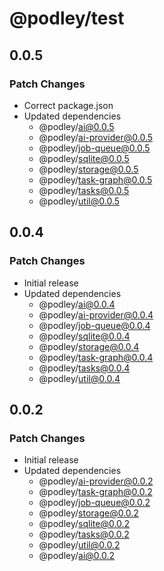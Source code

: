 # @podley/test

## 0.0.5

### Patch Changes

- Correct package.json
- Updated dependencies
  - @podley/ai@0.0.5
  - @podley/ai-provider@0.0.5
  - @podley/job-queue@0.0.5
  - @podley/sqlite@0.0.5
  - @podley/storage@0.0.5
  - @podley/task-graph@0.0.5
  - @podley/tasks@0.0.5
  - @podley/util@0.0.5

## 0.0.4

### Patch Changes

- Initial release
- Updated dependencies
  - @podley/ai@0.0.4
  - @podley/ai-provider@0.0.4
  - @podley/job-queue@0.0.4
  - @podley/sqlite@0.0.4
  - @podley/storage@0.0.4
  - @podley/task-graph@0.0.4
  - @podley/tasks@0.0.4
  - @podley/util@0.0.4

## 0.0.2

### Patch Changes

- Initial release
- Updated dependencies
  - @podley/ai-provider@0.0.2
  - @podley/task-graph@0.0.2
  - @podley/job-queue@0.0.2
  - @podley/storage@0.0.2
  - @podley/sqlite@0.0.2
  - @podley/tasks@0.0.2
  - @podley/util@0.0.2
  - @podley/ai@0.0.2
